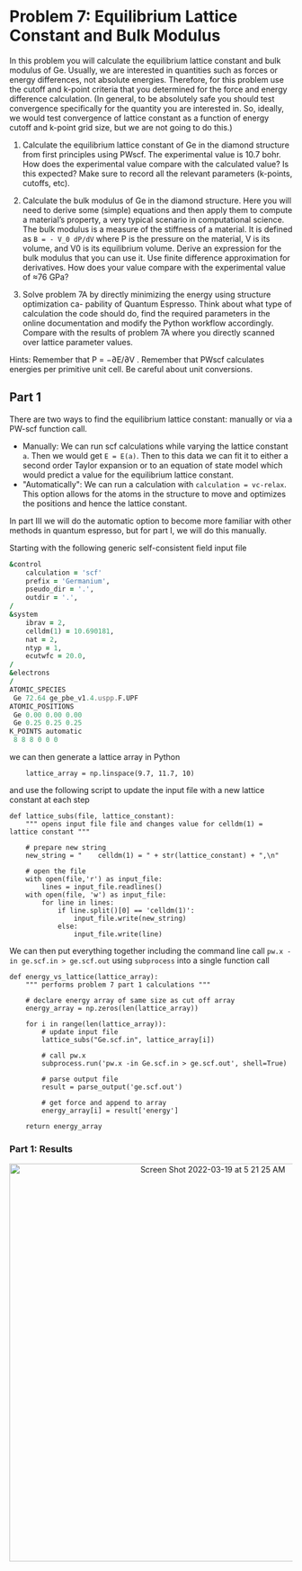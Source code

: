 # Problem 7: Equilibrium Lattice Constant and Bulk Modulus

In this problem you will calculate the equilibrium lattice constant and bulk modulus of Ge. Usually, we are interested in quantities such as forces or energy differences, not absolute energies. Therefore, for this problem use the cutoff and k-point criteria that you determined for the force and energy difference calculation. (In general, to be absolutely safe you should test convergence specifically for the quantity you are interested in. So, ideally, we would test convergence of lattice constant as a function of energy cutoff and k-point grid size, but we are not going to do this.)

1. Calculate the equilibrium lattice constant of Ge in the diamond structure from first principles using PWscf. The experimental value is 10.7 bohr. How does the experimental value compare with the calculated value? Is this expected? Make sure to record all the relevant parameters (k-points, cutoffs, etc).

2. Calculate the bulk modulus of Ge in the diamond structure. Here you will need to derive some (simple) equations and then apply them to compute a material’s property, a very typical scenario in computational science. The bulk modulus is a measure of the stiffness of a material. It is defined as `B = - V_0 dP/dV` where P is the pressure on the material, V is its volume, and V0 is its equilibrium volume. Derive an expression for the bulk modulus that you can use it. Use finite difference approximation for derivatives. How does your value compare with the experimental value of ≈76 GPa?

3. Solve problem 7A by directly minimizing the energy using structure optimization ca- pability of Quantum Espresso. Think about what type of calculation the code should do, find the required parameters in the online documentation and modify the Python workflow accordingly. Compare with the results of problem 7A where you directly scanned over lattice parameter values.

Hints: Remember that P = −∂E/∂V . Remember that PWscf calculates energies per primitive unit cell. Be careful about unit conversions.

## Part 1
There are two ways to find the equilibrium lattice constant: manually or via a PW-scf function call. 
- Manually: We can run scf calculations while varying the lattice constant `a`. Then we would get `E = E(a)`. Then to this data we can fit it to either a second order Taylor expansion or to an equation of state model which would predict a value for the equilibrium lattice constant. 
- "Automatically": We can run a calculation with `calculation = vc-relax`. This option allows for the atoms in the structure to move and optimizes the positions and hence the lattice constant. 

In part III we will do the automatic option to become more familiar with other methods in quantum espresso, but for part I, we will do this manually. 

Starting with the following generic self-consistent field input file
```fortran
&control
    calculation = 'scf' 
    prefix = 'Germanium',
    pseudo_dir = '.',
    outdir = '.',
/
&system
    ibrav = 2,
    celldm(1) = 10.690181,
    nat = 2,
    ntyp = 1,
    ecutwfc = 20.0,
/
&electrons
/
ATOMIC_SPECIES
 Ge 72.64 ge_pbe_v1.4.uspp.F.UPF
ATOMIC_POSITIONS
 Ge 0.00 0.00 0.00
 Ge 0.25 0.25 0.25
K_POINTS automatic
 8 8 8 0 0 0

```
we can then generate a lattice array in Python
```python3
    lattice_array = np.linspace(9.7, 11.7, 10)
```
and use the following script to update the input file with a new lattice constant at each step 
```python3
def lattice_subs(file, lattice_constant):
    """ opens input file file and changes value for celldm(1) = lattice constant """
    
    # prepare new string
    new_string = "    celldm(1) = " + str(lattice_constant) + ",\n"
    
    # open the file 
    with open(file,'r') as input_file:
        lines = input_file.readlines()
    with open(file, 'w') as input_file:
        for line in lines:
            if line.split()[0] == 'celldm(1)':
                input_file.write(new_string)
            else:
                input_file.write(line) 
```
We can then put everything together including the command line call `pw.x -in ge.scf.in > ge.scf.out` using `subprocess` into a single function call
```python3 
def energy_vs_lattice(lattice_array):
    """ performs problem 7 part 1 calculations """
    
    # declare energy array of same size as cut off array 
    energy_array = np.zeros(len(lattice_array))
    
    for i in range(len(lattice_array)):
        # update input file 
        lattice_subs("Ge.scf.in", lattice_array[i])
        
        # call pw.x 
        subprocess.run('pw.x -in Ge.scf.in > ge.scf.out', shell=True)
        
        # parse output file 
        result = parse_output('ge.scf.out')
        
        # get force and append to array 
        energy_array[i] = result['energy']
        
    return energy_array
```
### Part 1: Results 
<p align="center">
<img width="708" alt="Screen Shot 2022-03-19 at 5 21 25 AM" src="https://user-images.githubusercontent.com/76876169/159120884-5b3c3ffa-6039-4d88-8273-8ab084289e2e.png">
</p>
